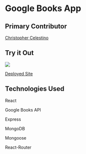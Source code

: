 # Google Books App

## Primary Contributor

[Christopher Celestino](https://www.linkedin.com/in/christopher-celestino/)

## Try it Out 

![](images/GoogleBooksPic.png)

[Deployed Site](https://radiant-dusk-77407.herokuapp.com/)

## Technologies Used 

React 

Google Books API

Express 

MongoDB

Mongoose

React-Router
